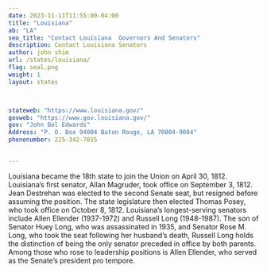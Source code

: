 ```yaml
---
date: 2023-11-11T11:55:00-04:00
title: "Louisiana"
ab: "LA"
seo_title: "Contact Louisiana  Governors And Senators"
description: Contact Louisiana Senators
author: john shim
url: /states/louisiana/
flag: seal.png
weight: 1
layout: states



stateweb: "https://www.louisiana.gov/"
govweb: "https://www.gov.louisiana.gov/"
gov: "John Bel Edwards"
Address: "P. O. Box 94004 Baton Rouge, LA 70804-9004"
phonenumber: 225-342-7015


---
```


Louisiana became the 18th state to join the Union on April 30, 1812. Louisiana’s first senator, Allan Magruder, took office on September 3, 1812. Jean Destrehan was elected to the second Senate seat, but resigned before assuming the position. The state legislature then elected Thomas Posey, who took office on October 8, 1812. Louisiana’s longest-serving senators include Allen Ellender (1937-1972) and Russell Long (1948-1987). The son of Senator Huey Long, who was assassinated in 1935, and Senator Rose M. Long, who took the seat following her husband’s death, Russell Long holds the distinction of being the only senator preceded in office by both parents. Among those who rose to leadership positions is Allen Ellender, who served as the Senate’s president pro tempore.